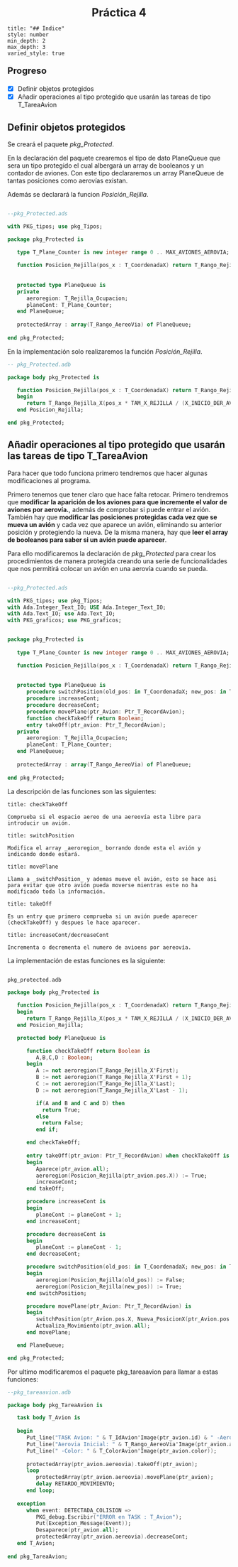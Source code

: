 <center style="font-weight: bold; font-size: 25 ">Práctica 4</center>

```toc
title: "## Índice"
style: number 
min_depth: 2 
max_depth: 3
varied_style: true
```

<p style="font-weight: bold; font-size: 20 ">Progreso</p>

- [x] Definir objetos protegidos
- [x] Añadir operaciones al tipo protegido que usarán las tareas de tipo T_TareaAvion

## Definir objetos protegidos

Se creará el paquete _pkg_Protected_.

En la declaración del paquete crearemos el tipo de dato PlaneQueue que sera un tipo protegido el cual albergará un array de booleanos y un contador de aviones. Con este tipo declararemos un array PlaneQueue de tantas posiciones como aerovías existan.

Además se declarará la funcion _Posición_Rejilla_.

``` ADA

--pkg_Protected.ads

with PKG_tipos; use pkg_Tipos;

package pkg_Protected is
   
   type T_Plane_Counter is new integer range 0 .. MAX_AVIONES_AEROVIA;

   function Posicion_Rejilla(pos_x : T_CoordenadaX) return T_Rango_Rejilla_X;
   
   
   protected type PlaneQueue is
   private
      aeroregion: T_Rejilla_Ocupacion;
      planeCont: T_Plane_Counter;
   end PlaneQueue;
   
   protectedArray : array(T_Rango_AereoVia) of PlaneQueue;
   
end pkg_Protected;

```

En la implementación solo realizaremos la función _Posición_Rejilla_.

``` ADA
-- pkg_Protected.adb

package body pkg_Protected is

   function Posicion_Rejilla(pos_x : T_CoordenadaX) return T_Rango_Rejilla_X is
   begin
      return T_Rango_Rejilla_X(pos_x * TAM_X_REJILLA / (X_INICIO_DER_AVION+1));
   end Posicion_Rejilla;

end pkg_Protected;
```

## Añadir operaciones al tipo protegido que usarán las tareas de tipo T_TareaAvion

Para hacer que todo funciona primero tendremos que hacer algunas modificaciones al programa.

Primero tenemos que tener claro que hace falta retocar. Primero tendremos que **modificar la aparición de los aviones para que incremente el valor de aviones por aerovía.**, además de comprobar si puede entrar el avión. También hay que **modificar las posiciones protegidas cada vez que se mueva un avión** y cada vez que aparece un avión, eliminando su anterior posición y protegiendo la nueva. De la misma manera, hay que **leer el array de booleanos para saber si un avión puede aparecer**.

Para ello modificaremos la declaración de _pkg_Protected_ para crear los procedimientos de manera protegida creando una serie de funcionalidades que nos permitirá colocar un avión en una aerovía cuando se pueda.

``` ADA

--pkg_Protected.ads

with PKG_tipos; use pkg_Tipos;
with Ada.Integer_Text_IO; USE Ada.Integer_Text_IO;  
with Ada.Text_IO; use Ada.Text_IO; 
with PKG_graficos; use PKG_graficos;


package pkg_Protected is
   
   type T_Plane_Counter is new integer range 0 .. MAX_AVIONES_AEROVIA;

   function Posicion_Rejilla(pos_x : T_CoordenadaX) return T_Rango_Rejilla_X;
   
   
   protected type PlaneQueue is
      procedure switchPosition(old_pos: in T_CoordenadaX; new_pos: in T_CoordenadaX);
      procedure increaseCont;
      procedure decreaseCont;
      procedure movePlane(ptr_Avion: Ptr_T_RecordAvion);
      function checkTakeOff return Boolean;
      entry takeOff(ptr_avion: Ptr_T_RecordAvion);
   private
      aeroregion: T_Rejilla_Ocupacion;
      planeCont: T_Plane_Counter;
   end PlaneQueue;
   
   protectedArray : array(T_Rango_AereoVia) of PlaneQueue;
   
end pkg_Protected;

```

La descripción de las funciones son las siguientes:

```ad-info
title: checkTakeOff

Comprueba si el espacio aereo de una aereovía esta libre para introducir un avión.
```

```ad-info
title: switchPosition

Modifica el array _aeroregion_ borrando donde esta el avión y indicando donde estará.
```

```ad-info
title: movePlane

Llama a _switchPosition_ y ademas mueve el avión, esto se hace asi para evitar que otro avión pueda moverse mientras este no ha modificado toda la información.
```

```ad-info
title: takeOff

Es un entry que primero comprueba si un avión puede aparecer (checkTakeOff) y despues le hace aparecer.
```

```ad-info
title: increaseCont/decreaseCont

Incrementa o decrementa el numero de avioens por aereovía.
```

La implementación de estas funciones es la siguiente:

``` ADA

pkg_protected.adb

package body pkg_Protected is

   function Posicion_Rejilla(pos_x : T_CoordenadaX) return T_Rango_Rejilla_X is
   begin
      return T_Rango_Rejilla_X(pos_x * TAM_X_REJILLA / (X_INICIO_DER_AVION+1));
   end Posicion_Rejilla;

   protected body PlaneQueue is

      function checkTakeOff return Boolean is
         A,B,C,D : Boolean;
      begin
         A := not aeroregion(T_Rango_Rejilla_X'First);
         B := not aeroregion(T_Rango_Rejilla_X'First + 1);
         C := not aeroregion(T_Rango_Rejilla_X'Last);
         D := not aeroregion(T_Rango_Rejilla_X'Last - 1);

         if(A and B and C and D) then
           return True;
         else
           return False;
         end if;

      end checkTakeOff;
      
      entry takeOff(ptr_avion: Ptr_T_RecordAvion) when checkTakeOff is
      begin
         Aparece(ptr_avion.all);
         aeroregion(Posicion_Rejilla(ptr_avion.pos.X)) := True;
         increaseCont;
      end takeOff;

      procedure increaseCont is
      begin
         planeCont := planeCont + 1;
      end increaseCont;

      procedure decreaseCont is
      begin
         planeCont := planeCont - 1;
      end decreaseCont;

      procedure switchPosition(old_pos: in T_CoordenadaX; new_pos: in T_CoordenadaX) is
      begin
         aeroregion(Posicion_Rejilla(old_pos)) := False;
         aeroregion(Posicion_Rejilla(new_pos)) := True;
      end switchPosition;

      procedure movePlane(ptr_Avion: Ptr_T_RecordAvion) is
      begin
         switchPosition(ptr_Avion.pos.X, Nueva_PosicionX(ptr_Avion.pos.X, ptr_Avion.velocidad.X));
         Actualiza_Movimiento(ptr_avion.all);
      end movePlane;

   end PlaneQueue;

end pkg_Protected;

```

Por ultimo modificaremos el paquete pkg_tareaavion para llamar a estas funciones:

``` ADA
--pkg_tareaavion.adb

package body pkg_TareaAvion is

   task body T_Avion is
      
   begin
      Put_line("TASK Avion: " & T_IdAvion'Image(ptr_avion.id) & " -Aerovia: " & T_Rango_AereoVia'Image(ptr_avion.aereovia)); 
      Put_line("Aerovia Inicial: " & T_Rango_AereoVia'Image(ptr_avion.aereovia_inicial) & " -Pista: " & T_PistaAterrizaje'Image(ptr_avion.pista));
      Put_line(" -Color: " & T_ColorAvion'Image(ptr_avion.color));
      
      protectedArray(ptr_avion.aereovia).takeOff(ptr_avion);
      loop
         protectedArray(ptr_avion.aereovia).movePlane(ptr_avion);
         delay RETARDO_MOVIMIENTO;
      end loop;
      
   exception
      when event: DETECTADA_COLISION =>
         PKG_debug.Escribir("ERROR en TASK : T_Avion");
         Put(Exception_Message(Event));
         Desaparece(ptr_avion.all);
         protectedArray(ptr_avion.aereovia).decreaseCont;
   end T_Avion;
   
end pkg_TareaAvion;

```